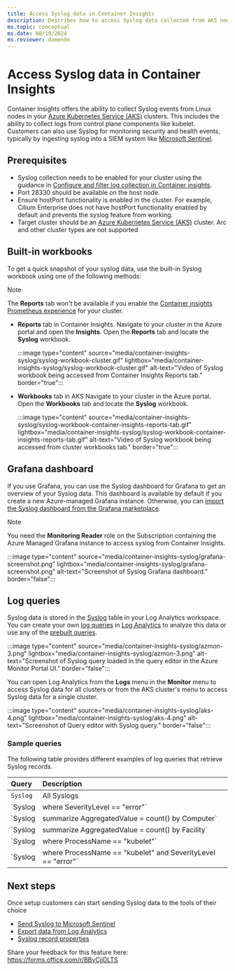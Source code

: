 ```yaml
---
title: Access Syslog data in Container Insights 
description: Describes how to access Syslog data collected from AKS nodes using Container insights.
ms.topic: conceptual
ms.date: 08/19/2024
ms.reviewer: damendo
---
```


# Access Syslog data in Container Insights 

Container Insights offers the ability to collect Syslog events from Linux nodes in your [Azure Kubernetes Service (AKS)](/azure/aks/intro-kubernetes) clusters. This includes the ability to collect logs from control plane components like kubelet. Customers can also use Syslog for monitoring security and health events, typically by ingesting syslog into a SIEM system like [Microsoft Sentinel](https://azure.microsoft.com/products/microsoft-sentinel/#overview).  



## Prerequisites 

- Syslog collection needs to be enabled for your cluster using the guidance in [Configure and filter log collection in Container insights](./container-insights-data-collection-configure.md#configure-data-collection-using-dcr).
- Port 28330 should be available on the host node.
- Ensure hostPort functionality is enabled in the cluster. For example, Cilium Enterprise does not have hostPort functionality enabled by default and prevents the syslog feature from working.
- Target cluster should be an [Azure Kubernetes Service (AKS)](/azure/aks/intro-kubernetes) cluster. Arc and other cluster types are not supported

## Built-in workbooks

To get a quick snapshot of your syslog data, use the built-in Syslog workbook using one of the following methods:

> [!NOTE]
> The **Reports** tab won't be available if you enable the [Container insights Prometheus experience](./container-insights-experience-v2.md) for your cluster.

- **Reports** tab in Container Insights. 
Navigate to your cluster in the Azure portal and open the **Insights**. Open the **Reports** tab and locate the **Syslog** workbook. 

    :::image type="content" source="media/container-insights-syslog/syslog-workbook-cluster.gif" lightbox="media/container-insights-syslog/syslog-workbook-cluster.gif" alt-text="Video of Syslog workbook being accessed from Container Insights Reports tab." border="true":::

- **Workbooks** tab in AKS
Navigate to your cluster in the Azure portal. Open the **Workbooks** tab and locate the **Syslog** workbook. 

    :::image type="content" source="media/container-insights-syslog/syslog-workbook-container-insights-reports-tab.gif" lightbox="media/container-insights-syslog/syslog-workbook-container-insights-reports-tab.gif" alt-text="Video of Syslog workbook being accessed from cluster workbooks tab." border="true":::

## Grafana dashboard

If you use Grafana, you can use the Syslog dashboard for Grafana to get an overview of your Syslog data. This dashboard is available by default if you create a new Azure-managed Grafana instance. Otherwise, you can [import the Syslog dashboard from the Grafana marketplace](https://grafana.com/grafana/dashboards/19866-azure-monitor-container-insights-syslog/). 

> [!NOTE]
> You need the **Monitoring Reader** role on the Subscription containing the Azure Managed Grafana instance to access syslog from Container Insights. 

:::image type="content" source="media/container-insights-syslog/grafana-screenshot.png" lightbox="media/container-insights-syslog/grafana-screenshot.png" alt-text="Screenshot of Syslog Grafana dashboard." border="false":::

## Log queries

Syslog data is stored in the [Syslog](/azure/azure-monitor/reference/tables/syslog) table in your Log Analytics workspace. You can create your own [log queries](../logs/log-query-overview.md) in [Log Analytics](../logs/log-analytics-overview.md) to analyze this data or use any of the [prebuilt queries](../logs/log-query-overview.md).

:::image type="content" source="media/container-insights-syslog/azmon-3.png" lightbox="media/container-insights-syslog/azmon-3.png" alt-text="Screenshot of Syslog query loaded in the query editor in the Azure Monitor Portal UI." border="false":::    

You can open Log Analytics from the **Logs** menu in the **Monitor** menu to access Syslog data for all clusters or from the AKS cluster's menu to access Syslog data for a single cluster.
 
:::image type="content" source="media/container-insights-syslog/aks-4.png" lightbox="media/container-insights-syslog/aks-4.png" alt-text="Screenshot of Query editor with Syslog query." border="false":::
  
### Sample queries
  
The following table provides different examples of log queries that retrieve Syslog records.

| Query | Description |
|:--- |:--- |
| `Syslog` |All Syslogs |
| `Syslog | where SeverityLevel == "error"` | All Syslog records with severity of error |
| `Syslog | summarize AggregatedValue = count() by Computer` | Count of Syslog records by computer |
| `Syslog | summarize AggregatedValue = count() by Facility` | Count of Syslog records by facility |  
| `Syslog | where ProcessName == "kubelet"` | All Syslog records from the kubelet process |
| `Syslog | where ProcessName == "kubelet" and  SeverityLevel == "error"` | Syslog records from kubelet process with errors |



## Next steps

Once setup customers can start sending Syslog data to the tools of their choice
- [Send Syslog to Microsoft Sentinel](/azure/sentinel/connect-cef-syslog-ama)
- [Export data from Log Analytics](/azure/azure-monitor/logs/logs-data-export?tabs=portal)
- [Syslog record properties](/azure/azure-monitor/reference/tables/syslog)

Share your feedback for this feature here: https://forms.office.com/r/BBvCjjDLTS 
